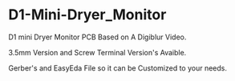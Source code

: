 # D1-Mini-Dryer_Monitor
D1 mini Dryer Monitor PCB Based on A Digiblur Video.

3.5mm Version and Screw Terminal Version's Avaible. 

Gerber's and EasyEda File so it can be Customized to your needs.
